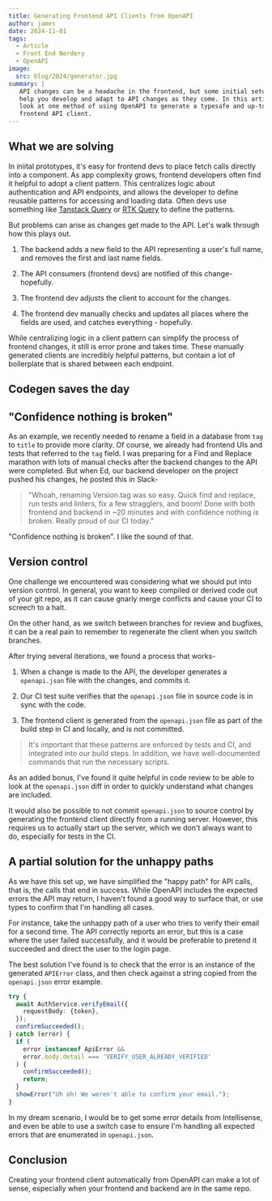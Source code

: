 ```yaml
---
title: Generating Frontend API Clients from OpenAPI
author: james
date: 2024-11-01
tags:
  - Article
  - Front End Nerdery
  - OpenAPI
image:
  src: blog/2024/generator.jpg
summary: |
   API changes can be a headache in the frontend, but some initial setup can
   help you develop and adapt to API changes as they come. In this article, we
   look at one method of using OpenAPI to generate a typesafe and up-to-date
   frontend API client.
---
```


## What we are solving

In iniital prototypes, it's easy for frontend devs to place fetch calls directly
into a component. As app complexity grows, frontend developers often find it
helpful to adopt a client pattern. This centralizes logic about authentication
and API endpoints, and allows the developer to define reusable patterns for
accessing and loading data. Often devs use something like [Tanstack Query] or
[RTK Query] to define the patterns.

[Tanstack Query]: https://tanstack.com/query
[RTK Query]: https://redux-toolkit.js.org/rtk-query/overview

But problems can arise as changes get made to the API. Let's walk through how
this plays out.

1. The backend adds a new field to the API representing a user's full name, and
   removes the first and last name fields.

2. The API consumers (frontend devs) are notified of this change- hopefully.

3. The frontend dev adjusts the client to account for the changes.

4. The frontend dev manually checks and updates all places where the fields are
   used, and catches everything - hopefully.

While centralizing logic in a client pattern can simplify the process of
frontend changes, it still is error prone and takes time. These manually
generated clients are incredibly helpful patterns, but contain a lot of
boilerplate that is shared between each endpoint.

## Codegen saves the day




## "Confidence nothing is broken"

As an example, we recently needed to rename a field in a database from `tag` to
`title` to provide more clarity. Of course, we already had frontend UIs and
tests that referred to the `tag` field. I was preparing for a Find and Replace
marathon with lots of manual checks after the backend changes to the API were
completed. But when Ed, our backend developer on the project pushed his changes,
he posted this in Slack-

> "Whoah, renaming Version.tag was so easy. Quick find and replace, run tests
> and linters, fix a few stragglers, and boom! Done with both frontend and
> backend in ~20 minutes and with confidence nothing is broken. Really proud of
> our CI today."

"Confidence nothing is broken". I like the sound of that.

## Version control

One challenge we encountered was considering what we should put into version
control. In general, you want to keep compiled or derived code out of your git
repo, as it can cause gnarly merge conflicts and cause your CI to screech to a
halt.

On the other hand, as we switch between branches for review and bugfixes, it can
be a real pain to remember to regenerate the client when you switch branches.

After trying several iterations, we found a process that works-

1. When a change is made to the API, the developer generates a `openapi.json`
   file with the changes, and commits it.

2. Our CI test suite verifies that the `openapi.json` file in source code is in
   sync with the code.

3. The frontend client is generated from the `openapi.json` file as part of the
   build step in CI and locally, and is not committed.

> It's important that these patterns are enforced by tests and CI, and
> integrated into our build steps. In addition, we have well-documented commands
> that run the necessary scripts.

As an added bonus, I've found it quite helpful in code review to be able to look
at the `openapi.json` diff in order to quickly understand what changes are
included.

It would also be possible to not commit `openapi.json` to source control by
generating the frontend client directly from a running server. However, this
requires us to actually start up the server, which we don't always want to do,
especially for tests in the CI.

## A partial solution for the unhappy paths

As we have this set up, we have simplified the "happy path" for API calls, that
is, the calls that end in success. While OpenAPI includes the expected errors
the API may return, I haven't found a good way to surface that, or use types to
confirm that I'm handling all cases.

For instance, take the unhappy path of a user who tries to verify their email
for a second time. The API correctly reports an error, but this is a case where
the user failed successfully, and it would be preferable to pretend it succeeded
and direct the user to the login page.

The best solution I've found is to check that the error is an instance of the
generated `APIError` class, and then check against a string copied from the
`openapi.json` error example.

```ts
try {
  await AuthService.verifyEmail({
    requestBody: {token},
  });
  confirmSucceeded();
} catch (error) {
  if (
    error instanceof ApiError &&
    error.body.detail === 'VERIFY_USER_ALREADY_VERIFIED'
  ) {
    confirmSucceeded();
    return;
  }
  showError("Uh oh! We weren't able to confirm your email.");
}
```

In my dream scenario, I would be to get some error details from Intellisense,
and even be able to use a switch case to ensure I'm handling all expected errors
that are enumerated in `openapi.json`.

## Conclusion

Creating your frontend client automatically from OpenAPI can make a lot of
sense, especially when your frontend and backend are in the same repo.
